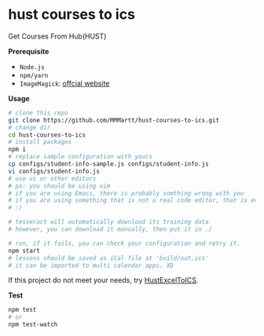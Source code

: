 # hust courses to ics

Get Courses From Hub(HUST)

**Prerequisite**
+ `Node.js`
+ `npm/yarn`
+ `ImageMagick`: [offcial website](https://imagemagick.org/script/download.php)

**Usage**
```sh
# clone this repo
git clone https://github.com/MMMartt/hust-courses-to-ics.git
# change dir
cd hust-courses-to-ics
# install packages
npm i
# replace sample configuration with yours
cp configs/student-info-sample.js configs/student-info.js
vi configs/student-info.js
# use vi or other editors
# ps: you should be using vim
# if you are using Emacs, there is probably somthing wrong with you
# if you are using something that is not a real code editor, that is even worse
# :)

# tesseract will automatically download its training data
# however, you can download it manually, then put it in ./

# run, if it fails, you can check your configuration and retry it.
npm start
# lessons should be saved as iCal file at 'build/out.ics'
# it can be imported to multi calendar apps. XD
```
If this project do not meet your needs, try [HustExcelToICS](https://github.com/MMMartt/HUST-course-Excel-to-ICS).

**Test**
```sh
npm test
# or
npm test-watch
```
